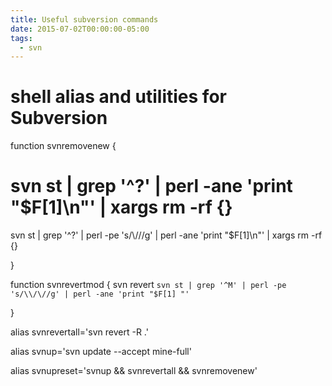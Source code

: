```yaml
---
title: Useful subversion commands
date: 2015-07-02T00:00:00-05:00
tags:
  - svn
---
```

# shell alias and utilities for Subversion

function svnremovenew {
# svn st | grep '^?' | perl -ane 'print "$F[1]\n"' | xargs rm -rf {}
svn st | grep '^?' | perl -pe 's/\\/\//g' | perl -ane 'print "$F[1]\n"' | xargs rm -rf {}

}

function svnrevertmod {
svn revert `svn st | grep '^M' | perl -pe 's/\\/\//g' | perl -ane 'print "$F[1] "'`

}

alias svnrevertall='svn revert -R .'

alias svnup='svn update --accept mine-full'

alias svnupreset='svnup && svnrevertall && svnremovenew'
